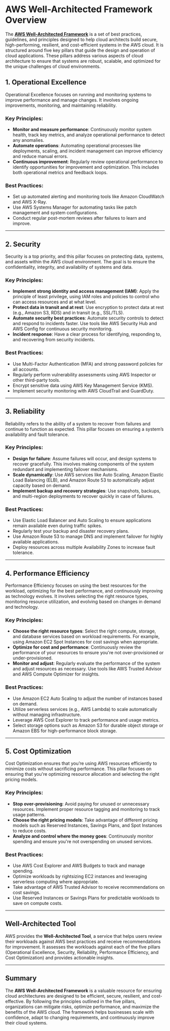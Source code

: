 # AWS Well-Architected Framework Overview

The **[AWS Well-Architected Framework](https://docs.aws.amazon.com/wellarchitected/latest/framework/welcome.html)** is a set of best practices, guidelines, and principles designed to help cloud architects build secure, high-performing, resilient, and cost-efficient systems in the AWS cloud. It is structured around five key pillars that guide the design and operation of cloud applications. These pillars address various aspects of cloud architecture to ensure that systems are robust, scalable, and optimized for the unique challenges of cloud environments.

## 1. Operational Excellence
Operational Excellence focuses on running and monitoring systems to improve performance and manage changes. It involves ongoing improvements, monitoring, and maintaining reliability.

### Key Principles:
- **Monitor and measure performance**: Continuously monitor system health, track key metrics, and analyze operational performance to detect any anomalies.
- **Automate operations**: Automating operational processes like deployments, scaling, and incident management can improve efficiency and reduce manual errors.
- **Continuous improvement**: Regularly review operational performance to identify opportunities for improvement and optimization. This includes both operational metrics and feedback loops.

### Best Practices:
- Set up automated alerting and monitoring tools like Amazon CloudWatch and AWS X-Ray.
- Use AWS Systems Manager for automating tasks like patch management and system configurations.
- Conduct regular post-mortem reviews after failures to learn and improve.

---

## 2. Security
Security is a top priority, and this pillar focuses on protecting data, systems, and assets within the AWS cloud environment. The goal is to ensure the confidentiality, integrity, and availability of systems and data.

### Key Principles:
- **Implement strong identity and access management (IAM)**: Apply the principle of least privilege, using IAM roles and policies to control who can access resources and at what level.
- **Protect data in transit and at rest**: Use encryption to protect data at rest (e.g., Amazon S3, RDS) and in transit (e.g., SSL/TLS).
- **Automate security best practices**: Automate security controls to detect and respond to incidents faster. Use tools like AWS Security Hub and AWS Config for continuous security monitoring.
- **Incident response**: Have a clear process for identifying, responding to, and recovering from security incidents.

### Best Practices:
- Use Multi-Factor Authentication (MFA) and strong password policies for all accounts.
- Regularly perform vulnerability assessments using AWS Inspector or other third-party tools.
- Encrypt sensitive data using AWS Key Management Service (KMS).
- Implement security monitoring with AWS CloudTrail and GuardDuty.

---

## 3. Reliability
Reliability refers to the ability of a system to recover from failures and continue to function as expected. This pillar focuses on ensuring a system’s availability and fault tolerance.

### Key Principles:
- **Design for failure**: Assume failures will occur, and design systems to recover gracefully. This involves making components of the system redundant and implementing failover mechanisms.
- **Scale dynamically**: Use AWS services like Auto Scaling, Amazon Elastic Load Balancing (ELB), and Amazon Route 53 to automatically adjust capacity based on demand.
- **Implement backup and recovery strategies**: Use snapshots, backups, and multi-region deployments to recover quickly in case of failures.

### Best Practices:
- Use Elastic Load Balancer and Auto Scaling to ensure applications remain available even during traffic spikes.
- Regularly test your backup and disaster recovery plans.
- Use Amazon Route 53 to manage DNS and implement failover for highly available applications.
- Deploy resources across multiple Availability Zones to increase fault tolerance.

---

## 4. Performance Efficiency
Performance Efficiency focuses on using the best resources for the workload, optimizing for the best performance, and continuously improving as technology evolves. It involves selecting the right resource types, monitoring resource utilization, and evolving based on changes in demand and technology.

### Key Principles:
- **Choose the right resource types**: Select the right compute, storage, and database services based on workload requirements. For example, using Amazon EC2 Spot Instances for cost savings when appropriate.
- **Optimize for cost and performance**: Continuously review the performance of your resources to ensure you're not over-provisioned or under-provisioned.
- **Monitor and adjust**: Regularly evaluate the performance of the system and adjust resources as necessary. Use tools like AWS Trusted Advisor and AWS Compute Optimizer for insights.

### Best Practices:
- Use Amazon EC2 Auto Scaling to adjust the number of instances based on demand.
- Utilize serverless services (e.g., AWS Lambda) to scale automatically without managing infrastructure.
- Leverage AWS Cost Explorer to track performance and usage metrics.
- Select storage options such as Amazon S3 for durable object storage or Amazon EBS for high-performance block storage.

---

## 5. Cost Optimization
Cost Optimization ensures that you’re using AWS resources efficiently to minimize costs without sacrificing performance. This pillar focuses on ensuring that you're optimizing resource allocation and selecting the right pricing models.

### Key Principles:
- **Stop over-provisioning**: Avoid paying for unused or unnecessary resources. Implement proper resource tagging and monitoring to track usage patterns.
- **Choose the right pricing models**: Take advantage of different pricing models such as Reserved Instances, Savings Plans, and Spot Instances to reduce costs.
- **Analyze and control where the money goes**: Continuously monitor spending and ensure you're not overspending on unused services.

### Best Practices:
- Use AWS Cost Explorer and AWS Budgets to track and manage spending.
- Optimize workloads by rightsizing EC2 instances and leveraging serverless computing where appropriate.
- Take advantage of AWS Trusted Advisor to receive recommendations on cost savings.
- Use Reserved Instances or Savings Plans for predictable workloads to save on compute costs.

---

## Well-Architected Tool
AWS provides the **Well-Architected Tool**, a service that helps users review their workloads against AWS best practices and receive recommendations for improvement. It assesses the workloads against each of the five pillars (Operational Excellence, Security, Reliability, Performance Efficiency, and Cost Optimization) and provides actionable insights.

---

## Summary
The **AWS Well-Architected Framework** is a valuable resource for ensuring cloud architectures are designed to be efficient, secure, resilient, and cost-effective. By following the principles outlined in the five pillars, organizations can mitigate risks, optimize performance, and maximize the benefits of the AWS cloud. The framework helps businesses scale with confidence, adapt to changing requirements, and continuously improve their cloud systems.
